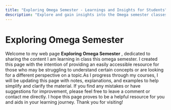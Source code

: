 ```yaml
---
title: "Exploring Omega Semester - Learnings and Insights for Students"
description: "Explore and gain insights into the Omega semester classes with our easy-to-understand explanations and resources. Discover new knowledge and contribute your own perspectives. Join our community of learners today!"
---
```


# Exploring Omega Semester
Welcome to my web page <b>Exploring Omega Semester</b> , dedicated to sharing the content I am learning in class this omega semester. I created this page with the intention of providing an easily accessible resource for those who may be struggling to understand certain concepts or are looking for a different perspective on a topic.As I progress through my courses, I will be updating this page with notes, explanations, and examples to help simplify and clarify the material. If you find any mistakes or have suggestions for improvement, please feel free to leave a comment or contact me directly. I hope this page proves to be a helpful resource for you and aids in your learning journey. Thank you for visiting!
